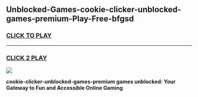 
## Unblocked-Games-cookie-clicker-unblocked-games-premium-Play-Free-bfgsd
<h3>
<a href="https://premium76.site?title=cookie-clicker-unblocked-games-premium&ref=10A">CLICK TO PLAY</a></h3>
<hr>

<h3>
<a href="https://premium76.site?title=cookie-clicker-unblocked-games-premium&ref=10A">CLICK 2 PLAY</a>
  
</h3>

<a href="https://premium76.site?title=cookie-clicker-unblocked-games-premium&ref=10A"><img src="https://clearcache.store/games.png"></a>


**cookie-clicker-unblocked-games-premium games unblocked: Your Gateway to Fun and Accessible Online Gaming**
